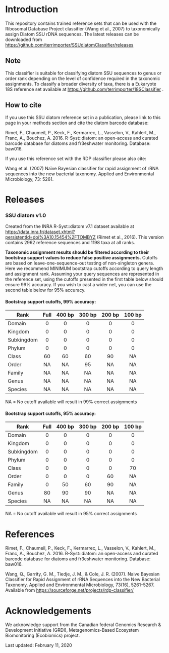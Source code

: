 # Introduction

This repository contains trained reference sets that can be used with the Ribosomal Database Project classifier (Wang et al., 2007) to taxonomically assign Diatom SSU rDNA sequences.  The latest releases can be downloaded from https://github.com/terrimporter/SSUdiatomClassifier/releases

## Note

This classifier is suitable for classifying diatom SSU sequences to genus or order rank depending on the level of confidence required in the taxonomic assignments.  To classify a broader diversity of taxa, there is a Eukaryote 18S reference set available at https://github.com/terrimporter/18SClassifier .

## How to cite

If you use this SSU diatom reference set in a publication, please link to this page in your methods section and cite the diatom barcode database:

Rimet, F., Chaumeil, P., Keck, F., Kermarrec, L., Vasselon, V., Kahlert, M., Franc, A., Bouchez, A. 2016.  R-Syst::diatom: an open-access and curated barcode database for diatoms and fr3eshwater monitoring.  Database: baw016. 

If you use this reference set with the RDP classifier please also cite:

Wang et al. (2007) Naïve Bayesian classifier for rapid assignment of rRNA sequences into the new bacterial taxonomy. Applied and Environmental Microbiology, 73: 5261.

# Releases

### SSU diatom v1.0

Created from the INRA R-Syst::diatom v7.1 dataset available at https://data.inra.fr/dataset.xhtml?persistentId=doi%3A10.15454%2FTOMBYZ (Rimet et al., 2016).  This version contains 2962 reference sequences and 1198 taxa at all ranks.

**Taxonomic assignment results should be filtered according to their bootstrap support values to reduce false positive assignments.**  Cutoffs are based on leave-one-sequence-out testing of non-singleton genera. Here we recommend MINIMUM bootstrap cutoffs according to query length and assignment rank.  Assuming your query sequences are represented in the reference set, using the cutoffs presented in the first table below should ensure 99% accuracy.  If you wish to cast a wider net, you can use the second table below for 95% accuracy.

#### Bootstrap support cutoffs, 99% accuracy:

Rank | Full | 400 bp | 300 bp | 200 bp | 100 bp
--- |:---:|:---:|:---:|:---:|:---:
Domain | 0 | 0 | 0 | 0 | 0
Kingdom | 0 | 0 | 0 | 0 | 0
Subkingdom | 0 | 0 | 0 | 0 | 0
Phylum | 0 | 0 | 0 | 0 | 0
Class | 60 | 60 | 60 | 90 | NA
Order | NA | NA | 95 | NA | NA
Family | NA | NA | NA | NA | NA
Genus | NA | NA | NA | NA | NA
Species | NA | NA | NA | NA | NA

NA = No cutoff available will result in 99% correct assignments

#### Bootstrap support cutoffs, 95% accuracy:

Rank | Full | 400 bp | 300 bp | 200 bp | 100 bp
--- |:---:|:---:|:---:|:---:|:---:
Domain | 0 | 0 | 0 | 0 | 0
Kingdom | 0 | 0 | 0 | 0 | 0
Subkingdom | 0 | 0 | 0 | 0 | 0
Phylum | 0 | 0 | 0 | 0 | 0
Class | 0 | 0 | 0 | 0 | 70
Order | 0 | 0 | 0 | 60 | NA
Family | 0 | 50 | 60 | 90 | NA
Genus | 80 | 90 | 90 | NA | NA
Species | NA | NA | NA | NA | NA

NA = No cutoff available will result in 95% correct assignments

# References

Rimet, F., Chaumeil, P., Keck, F., Kermarrec, L., Vasselon, V., Kahlert, M., Franc, A., Bouchez, A. 2016.  R-Syst::diatom: an open-access and curated barcode database for diatoms and fr3eshwater monitoring.  Database: baw016. 

Wang, Q., Garrity, G. M., Tiedje, J. M., & Cole, J. R. (2007). Naive Bayesian Classifier for Rapid Assignment of rRNA Sequences into the New Bacterial Taxonomy. Applied and Environmental Microbiology, 73(16), 5261–5267. Available from https://sourceforge.net/projects/rdp-classifier/

# Acknowledgements

We acknowledge support from the Canadian federal Genomics Research & Development Initiative (GRDI), Metagenomics-Based Ecosystem Biomonitoring (Ecobiomics) project.

Last updated: February 11, 2020
